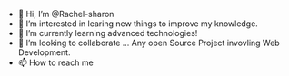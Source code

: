 - 👋 Hi, I’m @Rachel-sharon
- 👀 I’m interested in learing new things to improve my knowledge.
- 🌱 I’m currently learning advanced technologies!
- 💞️ I’m looking to collaborate ... Any open Source Project invovling Web Development.
- 📫 How to reach me 

<!---
Rachel-sharon/Rachel-sharon is a ✨ special ✨ repository because its `README.md` (this file) appears on your GitHub profile.
You can click the Preview link to take a look at your changes.
--->
